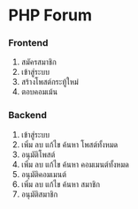 # PHP Forum


### Frontend
 1. สมัครสมาชิก
 2. เข้าสู่ระบบ
 3. สร้างโพสต์กระทู้ใหม่
 4. ตอบคอมเม้น

### Backend
 1. เข้าสู่ระบบ
 2. เพิ่ม ลบ แก้ไข ค้นหา โพสต์ทั้งหมด
 3. อนุมัติโพสต์
 4. เพิ่ม ลบ แก้ไข ค้นหา คอมเมนต์ทั้งหมด
 5. อนุมัติคอมเมนต์
 6. เพิ่ม ลบ แก้ไข ค้นหา สมาชิก
 7. อนุมัติสมาชิก


 